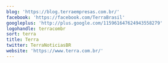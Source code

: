 ```yaml
---
blog: 'https://blog.terraempresas.com.br/'
facebook: 'https://facebook.com/TerraBrasil'
googleplus: 'http://plus.google.com/115961647624943558279'
logohandle: terracombr
sort: terra
title: Terra
twitter: TerraNoticiasBR
website: 'https://www.terra.com.br/'
---
```

